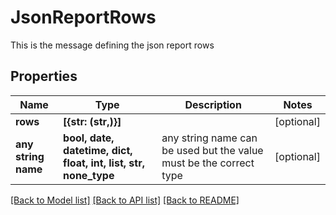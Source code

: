 # JsonReportRows

This is the message defining the json report rows

## Properties
Name | Type | Description | Notes
------------ | ------------- | ------------- | -------------
**rows** | **[{str: (str,)}]** |  | [optional] 
**any string name** | **bool, date, datetime, dict, float, int, list, str, none_type** | any string name can be used but the value must be the correct type | [optional]

[[Back to Model list]](../README.md#documentation-for-models) [[Back to API list]](../README.md#documentation-for-api-endpoints) [[Back to README]](../README.md)


